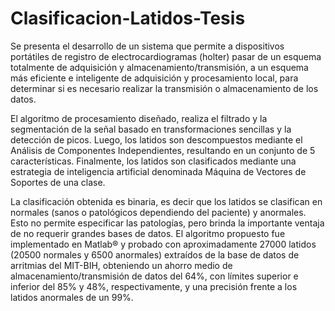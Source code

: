 # Clasificacion-Latidos-Tesis

Se presenta el desarrollo de un sistema que permite a dispositivos portátiles de registro de electrocardiogramas (holter) pasar de un esquema totalmente 
de adquisición y almacenamiento/transmisión, a un esquema más eficiente e inteligente de adquisición y procesamiento local, para determinar si es necesario 
realizar la transmisión o almacenamiento de los datos. 

El algoritmo de procesamiento diseñado, realiza el filtrado y la segmentación de la señal basado en transformaciones sencillas y la detección de picos. 
Luego, los latidos son descompuestos mediante el Análisis de Componentes Independientes, resultando en un conjunto de 5 características. Finalmente, los 
latidos son clasificados mediante una estrategia de inteligencia artificial denominada Máquina de Vectores de Soportes de una clase.

La clasificación obtenida es binaria, es decir que los latidos se clasifican en normales (sanos o patológicos dependiendo del paciente) y anormales. 
Esto no permite especificar las patologías, pero brinda la importante ventaja de no requerir grandes bases de datos.
El algoritmo propuesto fue implementado en Matlab® y probado con aproximadamente 27000 latidos (20500 normales y 6500 anormales) extraídos de la base de 
datos de arritmias del MIT-BIH, obteniendo un ahorro medio de almacenamiento/transmisión de datos del 64%, con límites superior e inferior 
del 85% y 48%, respectivamente, y una precisión frente a los latidos anormales de un 99%.
